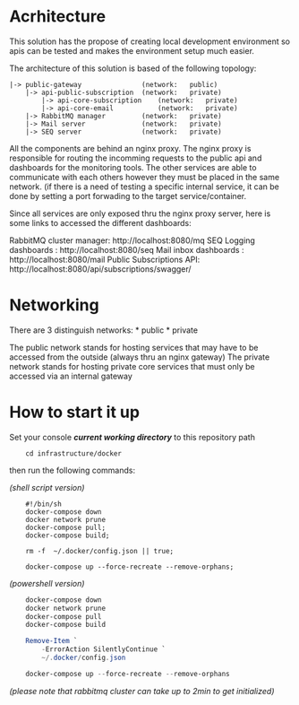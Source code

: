 # Acrhitecture

This solution has the propose of creating local development environment so apis can be tested and makes the environment setup much easier.

The architecture of this solution is based of the following topology:

    |-> public-gateway               (network:   public)
        |-> api-public-subscription  (network:   private)
            |-> api-core-subscription    (network:   private)
            |-> api-core-email           (network:   private)     
        |-> RabbitMQ manager         (network:   private)
        |-> Mail server              (network:   private)
        |-> SEQ server               (network:   private)

All the components are behind an nginx proxy.
The nginx proxy is responsible for routing the incomming requests to the public api and dashboards for the monitoring tools.
The other services are able to communicate with each others however they must be placed in the same network.
(if there is a need of testing a specific internal service, it can be done by setting a port forwading to the target service/container.

Since all services are only exposed thru the nginx proxy server, here is some links to accessed the different dashboards:

RabbitMQ cluster manager: http://localhost:8080/mq
SEQ Logging dashboards  : http://localhost:8080/seq
Mail inbox dashboards   : http://localhost:8080/mail
Public Subscriptions API: http://localhost:8080/api/subscriptions/swagger/


# Networking

There are 3 distinguish networks:
    * public
    * private
   
The public network stands for hosting services that may have to be accessed from the outside (always thru an nginx gateway)
The private network stands for hosting private core services that must only be accessed via an internal gateway

# How to start it up

Set your console ***current working directory*** to this repository path
```shell
    cd infrastructure/docker
```

then run the following commands:

_(shell script version)_
```shell
    #!/bin/sh
    docker-compose down
    docker network prune
    docker-compose pull;
    docker-compose build;

    rm -f  ~/.docker/config.json || true;
    
    docker-compose up --force-recreate --remove-orphans;
```

_(powershell version)_

```powershell
    docker-compose down
    docker network prune
    docker-compose pull
    docker-compose build

    Remove-Item `
        -ErrorAction SilentlyContinue `
        ~/.docker/config.json 

    docker-compose up --force-recreate --remove-orphans
```

_(please note that rabbitmq cluster can take up to 2min to get initialized)_
